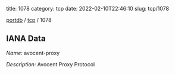 title: 1078
category: tcp
date: 2022-02-10T22:46:10
slug: tcp/1078

[portdb](/) / [tcp](/category/tcp.html) / 1078


## IANA Data

_Name:_ avocent-proxy

_Description:_ Avocent Proxy Protocol

